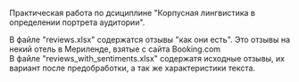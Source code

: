 Практическая работа по дсициплине "Корпусная лингвистика в определении портрета аудитории".  
  
В файле "reviews.xlsx" содержатся отзывы "как они есть". Это отзывы на некий отель в Мериленде, взятые с сайта Booking.com  
В файле "reviews_with_sentiments.xlsx" содержатя исходные отзывы, их вариант после предобработки, а так же характеристики текста. 
